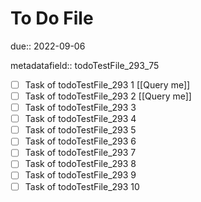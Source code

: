 # To Do File

due:: 2022-09-06

metadatafield:: todoTestFile_293_75

- [ ] Task of todoTestFile_293 1 [[Query me]]
- [ ] Task of todoTestFile_293 2 [[Query me]]
- [ ] Task of todoTestFile_293 3
- [ ] Task of todoTestFile_293 4
- [ ] Task of todoTestFile_293 5
- [ ] Task of todoTestFile_293 6
- [ ] Task of todoTestFile_293 7
- [ ] Task of todoTestFile_293 8
- [ ] Task of todoTestFile_293 9
- [ ] Task of todoTestFile_293 10